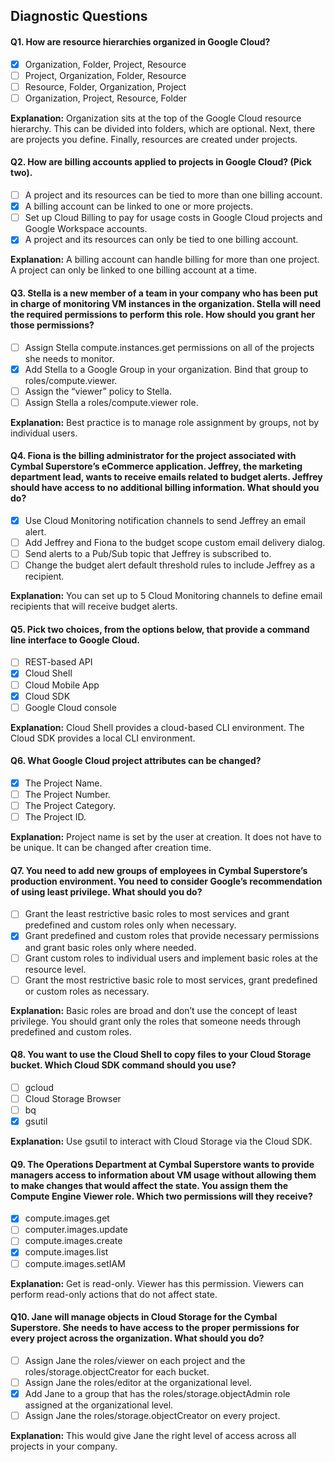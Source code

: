 ## Diagnostic Questions

#### Q1. How are resource hierarchies organized in Google Cloud?

- [x] Organization, Folder, Project, Resource
- [ ] Project, Organization, Folder, Resource
- [ ] Resource, Folder, Organization, Project
- [ ] Organization, Project, Resource, Folder

**Explanation:** Organization sits at the top of the Google Cloud resource hierarchy. This can be divided into folders, which are optional. Next, there are projects you define. Finally, resources are created under projects.


#### Q2. How are billing accounts applied to projects in Google Cloud? (Pick two).

- [ ] A project and its resources can be tied to more than one billing account.
- [x] A billing account can be linked to one or more projects.
- [ ] Set up Cloud Billing to pay for usage costs in Google Cloud projects and Google Workspace accounts.
- [x] A project and its resources can only be tied to one billing account.

**Explanation:** A billing account can handle billing for more than one project.
 A project can only be linked to one billing account at a time.
 
 
#### Q3. Stella is a new member of a team in your company who has been put in charge of monitoring VM instances in the organization. Stella will need the required permissions to perform this role. How should you grant her those permissions?

- [ ] Assign Stella compute.instances.get permissions on all of the projects she needs to monitor.
- [x] Add Stella to a Google Group in your organization. Bind that group to roles/compute.viewer.
- [ ] Assign the “viewer” policy to Stella.
- [ ] Assign Stella a roles/compute.viewer role.

**Explanation:** Best practice is to manage role assignment by groups, not by individual users.
 
 
 #### Q4. Fiona is the billing administrator for the project associated with Cymbal Superstore’s eCommerce application. Jeffrey, the marketing department lead, wants to receive emails related to budget alerts. Jeffrey should have access to no additional billing information. What should you do?

- [x] Use Cloud Monitoring notification channels to send Jeffrey an email alert.
- [ ] Add Jeffrey and Fiona to the budget scope custom email delivery dialog.
- [ ] Send alerts to a Pub/Sub topic that Jeffrey is subscribed to.
- [ ] Change the budget alert default threshold rules to include Jeffrey as a recipient.

**Explanation:** You can set up to 5 Cloud Monitoring channels to define email recipients that will receive budget alerts.


#### Q5. Pick two choices, from the options below, that provide a command line interface to Google Cloud.

- [ ] REST-based API
- [x] Cloud Shell
- [ ] Cloud Mobile App
- [x] Cloud SDK
- [ ] Google Cloud console

**Explanation:**  Cloud Shell provides a cloud-based CLI environment.
The Cloud SDK provides a local CLI environment.
 
 #### Q6. What Google Cloud project attributes can be changed?

- [x] The Project Name.
- [ ] The Project Number.
- [ ] The Project Category.
- [ ] The Project ID.

**Explanation:** Project name is set by the user at creation. It does not have to be unique. It can be changed after creation time.


#### Q7. You need to add new groups of employees in Cymbal Superstore’s production environment. You need to consider Google’s recommendation of using least privilege. What should you do?

- [ ] Grant the least restrictive basic roles to most services and grant predefined and custom roles only when necessary.  
- [x] Grant predefined and custom roles that provide necessary permissions and grant basic roles only where needed.
- [ ] Grant custom roles to individual users and implement basic roles at the resource level.
- [ ] Grant the most restrictive basic role to most services, grant predefined or custom roles as necessary.

**Explanation:** Basic roles are broad and don’t use the concept of least privilege. You should grant only the roles that someone needs through predefined and custom roles.
 
 #### Q8. You want to use the Cloud Shell to copy files to your Cloud Storage bucket. Which Cloud SDK command should you use?

- [ ] gcloud
- [ ] Cloud Storage Browser
- [ ] bq
- [x] gsutil

**Explanation:**  Use gsutil to interact with Cloud Storage via the Cloud SDK.


#### Q9. The Operations Department at Cymbal Superstore wants to provide managers access to information about VM usage without allowing them to make changes that would affect the state. You assign them the Compute Engine Viewer role. Which two permissions will they receive?

- [x] compute.images.get
- [ ] computer.images.update
- [ ] compute.images.create
- [x] compute.images.list
- [ ] compute.images.setIAM

**Explanation:** Get is read-only. Viewer has this permission.
Viewers can perform read-only actions that do not affect state.


#### Q10. Jane will manage objects in Cloud Storage for the Cymbal Superstore. She needs to have access to the proper permissions for every project across the organization. What should you do? 
- [ ] Assign Jane the roles/viewer on each project and the roles/storage.objectCreator for each bucket.
- [ ] Assign Jane the roles/editor at the organizational level.
- [x] Add Jane to a group that has the roles/storage.objectAdmin role assigned at the organizational level.
- [ ] Assign Jane the roles/storage.objectCreator on every project.

**Explanation:** This would give Jane the right level of access across all projects in your company.
